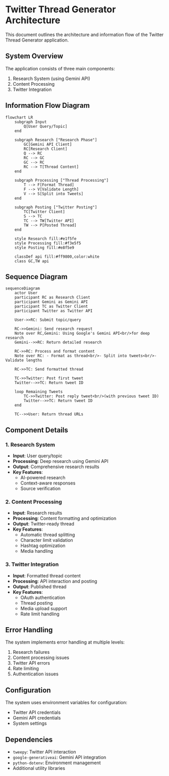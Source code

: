 # Twitter Thread Generator Architecture

This document outlines the architecture and information flow of the Twitter Thread Generator application.

## System Overview

The application consists of three main components:
1. Research System (using Gemini API)
2. Content Processing
3. Twitter Integration

## Information Flow Diagram

```mermaid
flowchart LR
    subgraph Input
        Q[User Query/Topic]
    end

    subgraph Research ["Research Phase"]
        GC[Gemini API Client]
        RC[Research Client]
        Q --> RC
        RC --> GC
        GC --> RC
        RC --> T[Thread Content]
    end

    subgraph Processing ["Thread Processing"]
        T --> F[Format Thread]
        F --> V[Validate Length]
        V --> S[Split into Tweets]
    end

    subgraph Posting ["Twitter Posting"]
        TC[Twitter Client]
        S --> TC
        TC --> TW[Twitter API]
        TW --> P[Posted Thread]
    end

    style Research fill:#e1f5fe
    style Processing fill:#f3e5f5
    style Posting fill:#e8f5e9
    
    classDef api fill:#ff9800,color:white
    class GC,TW api
```

## Sequence Diagram

```mermaid
sequenceDiagram
    actor User
    participant RC as Research Client
    participant Gemini as Gemini API
    participant TC as Twitter Client
    participant Twitter as Twitter API

    User->>RC: Submit topic/query
    
    RC->>Gemini: Send research request
    Note over RC,Gemini: Using Google's Gemini API<br/>for deep research
    Gemini-->>RC: Return detailed research
    
    RC->>RC: Process and format content
    Note over RC: - Format as thread<br/>- Split into tweets<br/>- Validate lengths
    
    RC->>TC: Send formatted thread
    
    TC->>Twitter: Post first tweet
    Twitter-->>TC: Return tweet ID
    
    loop Remaining Tweets
        TC->>Twitter: Post reply tweet<br/>(with previous tweet ID)
        Twitter-->>TC: Return tweet ID
    end
    
    TC-->>User: Return thread URLs
```

## Component Details

### 1. Research System
- **Input**: User query/topic
- **Processing**: Deep research using Gemini API
- **Output**: Comprehensive research results
- **Key Features**:
  - AI-powered research
  - Context-aware responses
  - Source verification

### 2. Content Processing
- **Input**: Research results
- **Processing**: Content formatting and optimization
- **Output**: Twitter-ready thread
- **Key Features**:
  - Automatic thread splitting
  - Character limit validation
  - Hashtag optimization
  - Media handling

### 3. Twitter Integration
- **Input**: Formatted thread content
- **Processing**: API interaction and posting
- **Output**: Published thread
- **Key Features**:
  - OAuth authentication
  - Thread posting
  - Media upload support
  - Rate limit handling

## Error Handling

The system implements error handling at multiple levels:
1. Research failures
2. Content processing issues
3. Twitter API errors
4. Rate limiting
5. Authentication issues

## Configuration

The system uses environment variables for configuration:
- Twitter API credentials
- Gemini API credentials
- System settings

## Dependencies

- `tweepy`: Twitter API interaction
- `google-generativeai`: Gemini API integration
- `python-dotenv`: Environment management
- Additional utility libraries 